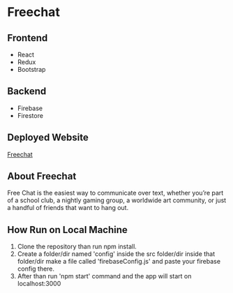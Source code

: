 # Freechat

## Frontend 
- React
- Redux
- Bootstrap

## Backend
- Firebase
- Firestore

## Deployed Website
[Freechat](https://freechat-bc11e.web.app/)

## About Freechat

Free Chat is the easiest way to communicate over text, whether you’re part of a school club, a nightly gaming group, a worldwide art community, or just a handful of friends that want to hang out.


## How Run on Local Machine 

1. Clone the repository than run npm install.
2. Create a folder/dir named 'config' inside the src folder/dir inside that folder/dir make  a file called 'firebaseConfig.js' and paste your firebase config there.
3. After than run 'npm start' command and the app will start on localhost:3000